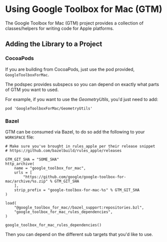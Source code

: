 # Using Google Toolbox for Mac (GTM)

The Google Toolbox for Mac (GTM) project provides a collection of classes/helpers
for writing code for Apple platforms.

## Adding the Library to a Project

### CocoaPods

If you are building from CocoaPods, just use the pod provided, `GoogleToolboxForMac`.

The podspec provides subspecs so you can depend on exactly what parts of GTM you want
to used.

For example, if you want to use the _GeometryUtils_, you'd just need to add:

```
pod 'GoogleToolboxForMac/GeometryUtils'
```

### Bazel

GTM can be consumed via Bazel, to do so add the following to your `WORKSPACE` file:

```WORKSPACE
# Make sure you've brought in rules_apple per their release snippet
# https://github.com/bazelbuild/rules_apple/releases

GTM_GIT_SHA = "SOME_SHA"
http_archive(
    name = "google_toolbox_for_mac",
    urls = [
        "https://github.com/google/google-toolbox-for-mac/archive/%s.zip" % GTM_GIT_SHA
    ],
    strip_prefix = "google-toolbox-for-mac-%s" % GTM_GIT_SHA
)

load(
    "@google_toolbox_for_mac//bazel_support:repositories.bzl",
    "google_toolbox_for_mac_rules_dependencies",
)

google_toolbox_for_mac_rules_dependencies()

```

Then you can depend on the different sub targets that you'd like to use.
